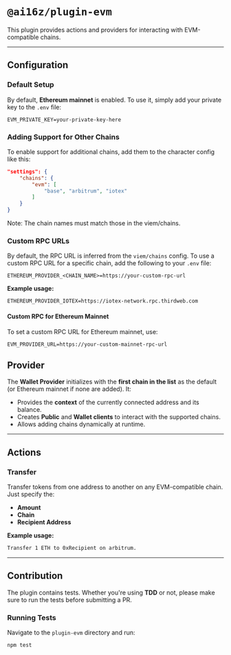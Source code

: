 # `@ai16z/plugin-evm`

This plugin provides actions and providers for interacting with EVM-compatible chains.

---

## Configuration

### Default Setup

By default, **Ethereum mainnet** is enabled. To use it, simply add your private key to the `.env` file:

```env
EVM_PRIVATE_KEY=your-private-key-here
```

### Adding Support for Other Chains

To enable support for additional chains, add them to the character config like this:

```json
"settings": {
    "chains": {
        "evm": [
            "base", "arbitrum", "iotex"
        ]
    }
}
```

Note: The chain names must match those in the viem/chains.

### Custom RPC URLs

By default, the RPC URL is inferred from the `viem/chains` config. To use a custom RPC URL for a specific chain, add the following to your `.env` file:

```env
ETHEREUM_PROVIDER_<CHAIN_NAME>=https://your-custom-rpc-url
```

**Example usage:**

```env
ETHEREUM_PROVIDER_IOTEX=https://iotex-network.rpc.thirdweb.com
```

#### Custom RPC for Ethereum Mainnet

To set a custom RPC URL for Ethereum mainnet, use:

```env
EVM_PROVIDER_URL=https://your-custom-mainnet-rpc-url
```

## Provider

The **Wallet Provider** initializes with the **first chain in the list** as the default (or Ethereum mainnet if none are added). It:

- Provides the **context** of the currently connected address and its balance.
- Creates **Public** and **Wallet clients** to interact with the supported chains.
- Allows adding chains dynamically at runtime.

---

## Actions

### Transfer

Transfer tokens from one address to another on any EVM-compatible chain. Just specify the:

- **Amount**
- **Chain**
- **Recipient Address**

**Example usage:**

```bash
Transfer 1 ETH to 0xRecipient on arbitrum.
```

---

## Contribution

The plugin contains tests. Whether you're using **TDD** or not, please make sure to run the tests before submitting a PR.

### Running Tests

Navigate to the `plugin-evm` directory and run:

```bash
npm test
```
